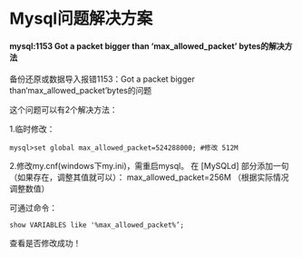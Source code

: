 # Mysql问题解决方案

#### mysql:1153 Got a packet bigger than ‘max_allowed_packet’ bytes的解决方法

备份还原或数据导入报错1153：Got a packet bigger than‘max_allowed_packet’bytes的问题

这个问题可以有2个解决方法：

1.临时修改：

```
mysql>set global max_allowed_packet=524288000; #修改 512M
```

2.修改my.cnf(windows下my.ini)，需重启mysql。
在 [MySQLd] 部分添加一句（如果存在，调整其值就可以）：
max_allowed_packet=256M （根据实际情况调整数值）

可通过命令：

```
show VARIABLES like '%max_allowed_packet%’;
```

查看是否修改成功！



